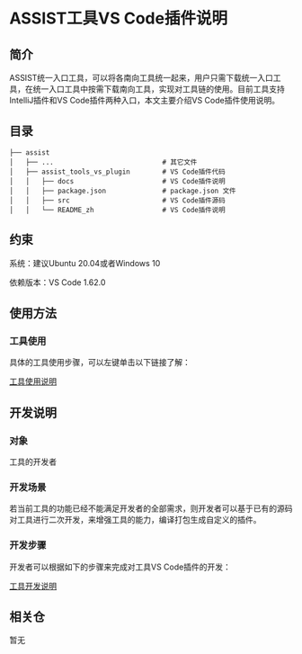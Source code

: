 # ASSIST工具VS Code插件说明

## 简介

ASSIST统一入口工具，可以将各南向工具统一起来，用户只需下载统一入口工具，在统一入口工具中按需下载南向工具，实现对工具链的使用。目前工具支持IntelliJ插件和VS Code插件两种入口，本文主要介绍VS Code插件使用说明。

## 目录 


```
├── assist                     
│   ├── ...                           # 其它文件  
│   ├── assist_tools_vs_plugin        # VS Code插件代码
│   │   ├── docs                      # VS Code插件说明
│   │   ├── package.json    	      # package.json 文件
│   │   ├── src                       # VS Code插件源码
│   │   └── README_zh                 # VS Code插件说明
```

## 约束 

系统：建议Ubuntu 20.04或者Windows 10

依赖版本：VS Code 1.62.0

## 使用方法 

### 工具使用

具体的工具使用步骤，可以左键单击以下链接了解：

[工具使用说明](https://gitee.com/openharmony/napi_generator/tree/master/hdc/assist/assist_tools_vs_plugin/docs/INSTRUCTION_ZH.md)

## 开发说明

### 对象

工具的开发者

### 开发场景

若当前工具的功能已经不能满足开发者的全部需求，则开发者可以基于已有的源码对工具进行二次开发，来增强工具的能力，编译打包生成自定义的插件。
       
### 开发步骤

开发者可以根据如下的步骤来完成对工具VS Code插件的开发：

 [工具开发说明](https://gitee.com/openharmony/napi_generator/tree/master/hdc/assist/assist_tools_vs_plugin/docs/DEVELOP_ZH.md)
    

## 相关仓

暂无